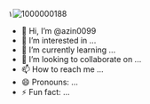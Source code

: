 ۱![1000000188](https://github.com/user-attachments/assets/91bd9e0d-cd0f-40b5-9dd9-b9bd815b1578)
- 👋 Hi, I’m @azin0099
- 👀 I’m interested in ...
- 🌱 I’m currently learning ...
- 💞️ I’m looking to collaborate on ...
- 📫 How to reach me ...
- 😄 Pronouns: ...
- ⚡ Fun fact: ...

<!---
azin0099/azin0099 is a ✨ special ✨ repository because its `README.md` (this file) appears on your GitHub profile.
You can click the Preview link to take a look at your changes.
--->
